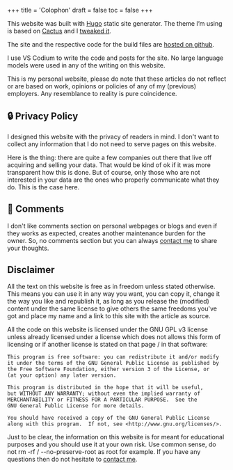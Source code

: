 +++
title = 'Colophon'
draft = false
toc = false
+++

This website was built with [Hugo](https://gohugo.io/) static site generator.
The theme I’m using is based on [Cactus](https://github.com/monkeyWzr/hugo-theme-cactus) and 
I [tweaked it](https://github.com/thatmlopsguy/hugo-theme-cactus2).

The site and the respective code for the build files are [hosted on github](https://github.com/thatmlopsguy/thatmlopsguy.github.io).

I use VS Codium to write the code and posts for the site. No large language models were used in any of the writing on this website.

This is my personal website, please do note that these articles do not reflect or are based on work, opinions or policies
of any of my (previous) employers. Any resemblance to reality is pure coincidence.

## 🔒 Privacy Policy

I designed this website with the privacy of readers in mind. I don't want to collect any information 
that I do not need to serve pages on this website. 

Here is the thing: there are quite a few companies out there that live off acquiring and selling your data. 
That would be kind of ok if it was more transparent how this is done. But of course, only those who are not
interested in your data are the ones who properly communicate what they do. This is the case here.

## 📮 Comments

I don't like comments section on personal webpages or blogs and even if they works as expected, 
creates another maintenance burden for the owner. 
So, no comments section but you can always [contact me](contact.md) to share your thoughts.

## Disclaimer

All the text on this website is free as in freedom unless stated otherwise. This means you can use 
it in any way you want, you can copy it, change it the way you like and republish it, as long as you
release the (modified) content under the same license to give others the same freedoms you've got and
place my name and a link to this site with the article as source.

All the code on this website is licensed under the GNU GPL v3 license unless already licensed under 
a license which does not allows this form of licensing or if another license is stated on that page 
/ in that software:

```
This program is free software: you can redistribute it and/or modify
it under the terms of the GNU General Public License as published by
the Free Software Foundation, either version 3 of the License, or
(at your option) any later version.

This program is distributed in the hope that it will be useful,
but WITHOUT ANY WARRANTY; without even the implied warranty of
MERCHANTABILITY or FITNESS FOR A PARTICULAR PURPOSE.  See the
GNU General Public License for more details.

You should have received a copy of the GNU General Public License
along with this program.  If not, see <http://www.gnu.org/licenses/>.
```

Just to be clear, the information on this website is for meant for educational purposes and you should
use it at your own risk. Use common sense, do not rm -rf / --no-preserve-root as root for example. 
If you have any questions then do not hesitate to [contact me](contact.md).